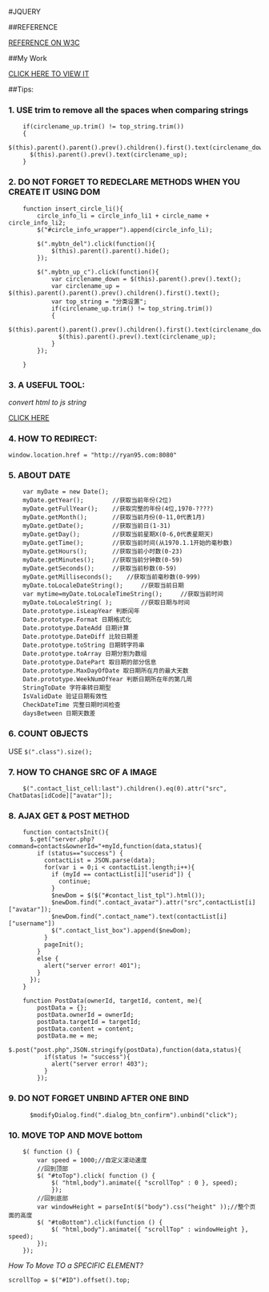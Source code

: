 #JQUERY


##REFERENCE

[REFERENCE ON W3C](http://www.w3school.com.cn/jquery/jquery_reference.asp)

##My Work

[CLICK HERE TO VIEW IT](http://ryan95.site:8080/php_here/ryan-im/index.php)


##Tips:

### 1. USE trim to remove all the spaces when comparing strings

        if(circlename_up.trim() != top_string.trim())
        {
          $(this).parent().parent().prev().children().first().text(circlename_down);
          $(this).parent().prev().text(circlename_up);
        }

### 2. DO NOT FORGET TO REDECLARE METHODS WHEN YOU CREATE IT USING DOM

        function insert_circle_li(){
            circle_info_li = circle_info_li1 + circle_name + circle_info_li2;
            $("#circle_info_wrapper").append(circle_info_li);

            $(".mybtn_del").click(function(){
                $(this).parent().parent().hide();
            });

            $(".mybtn_up_c").click(function(){
                var circlename_down = $(this).parent().prev().text();
                var circlename_up = $(this).parent().parent().prev().children().first().text();
                var top_string = "分类设置";
                if(circlename_up.trim() != top_string.trim())
                {
                  $(this).parent().parent().prev().children().first().text(circlename_down);
                  $(this).parent().prev().text(circlename_up);
                }
            });

        }

### 3. A USEFUL TOOL:

*convert html to js string*

[CLICK HERE](http://www.css88.com/tool/html2js/)

### 4. HOW TO REDIRECT:

    window.location.href = "http://ryan95.com:8080"

### 5. ABOUT DATE

        var myDate = new Date();
        myDate.getYear();        //获取当前年份(2位)
        myDate.getFullYear();    //获取完整的年份(4位,1970-????)
        myDate.getMonth();       //获取当前月份(0-11,0代表1月)
        myDate.getDate();        //获取当前日(1-31)
        myDate.getDay();         //获取当前星期X(0-6,0代表星期天)
        myDate.getTime();        //获取当前时间(从1970.1.1开始的毫秒数)
        myDate.getHours();       //获取当前小时数(0-23)
        myDate.getMinutes();     //获取当前分钟数(0-59)
        myDate.getSeconds();     //获取当前秒数(0-59)
        myDate.getMilliseconds();    //获取当前毫秒数(0-999)
        myDate.toLocaleDateString();     //获取当前日期
        var mytime=myDate.toLocaleTimeString();     //获取当前时间
        myDate.toLocaleString( );        //获取日期与时间
        Date.prototype.isLeapYear 判断闰年
        Date.prototype.Format 日期格式化
        Date.prototype.DateAdd 日期计算
        Date.prototype.DateDiff 比较日期差
        Date.prototype.toString 日期转字符串
        Date.prototype.toArray 日期分割为数组
        Date.prototype.DatePart 取日期的部分信息
        Date.prototype.MaxDayOfDate 取日期所在月的最大天数
        Date.prototype.WeekNumOfYear 判断日期所在年的第几周
        StringToDate 字符串转日期型
        IsValidDate 验证日期有效性
        CheckDateTime 完整日期时间检查
        daysBetween 日期天数差

### 6. COUNT OBJECTS

USE `$(".class").size();`

### 7. HOW TO CHANGE SRC OF A IMAGE

        $(".contact_list_cell:last").children().eq(0).attr("src", ChatDatas[idCode]["avatar"]);

### 8. AJAX GET & POST METHOD

        function contactsInit(){
          $.get("server.php?command=contacts&ownerId="+myId,function(data,status){
            if (status=="success") {
              contactList = JSON.parse(data);
              for(var i = 0;i < contactList.length;i++){
                if (myId == contactList[i]["userid"]) {
                  continue;
                }
                $newDom = $($("#contact_list_tpl").html());
                $newDom.find(".contact_avatar").attr("src",contactList[i]["avatar"]);
                $newDom.find(".contact_name").text(contactList[i]["username"])
                $(".contact_list_box").append($newDom);
              }
              pageInit();
            }
            else {
              alert("server error! 401");
            }
          });
        }

        function PostData(ownerId, targetId, content, me){
            postData = {};
            postData.ownerId = ownerId;
            postData.targetId = targetId;
            postData.content = content;
            postData.me = me;
            $.post("post.php",JSON.stringify(postData),function(data,status){
              if(status != "success"){
                alert("server error! 403");
              }
            });

### 9. DO NOT FORGET UNBIND AFTER ONE BIND

`      $modifyDialog.find(".dialog_btn_confirm").unbind("click");`

### 10. MOVE TOP AND MOVE bottom

        $( function () {
            var speed = 1000;//自定义滚动速度
            //回到顶部
            $( "#toTop").click( function () {
                $( "html,body").animate({ "scrollTop" : 0 }, speed);
                });
            //回到底部
            var windowHeight = parseInt($("body").css("height" ));//整个页面的高度
            $( "#toBottom").click(function () {
                $( "html,body").animate({ "scrollTop" : windowHeight }, speed);
            });
        });

*How To Move TO a SPECIFIC ELEMENT?*

    scrollTop = $("#ID").offset().top;
